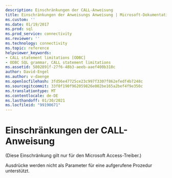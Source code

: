 ```yaml
---
description: Einschränkungen der CALL-Anweisung
title: Einschränkungen der Anweisungs Anweisung | Microsoft-Dokumentation
ms.custom: ''
ms.date: 01/19/2017
ms.prod: sql
ms.prod_service: connectivity
ms.reviewer: ''
ms.technology: connectivity
ms.topic: reference
helpviewer_keywords:
- CALL statement limitations [ODBC]
- ODBC SQL grammar, CALL statement limitations
ms.assetid: 5802891f-27f6-48b3-aeeb-aaef400b318c
author: David-Engel
ms.author: v-daenge
ms.openlocfilehash: 3fd56e47725ce23c997f3307f862efedf4b7248c
ms.sourcegitcommit: 33f0f190f962059826e002be165a2bef4f9e350c
ms.translationtype: MT
ms.contentlocale: de-DE
ms.lasthandoff: 01/30/2021
ms.locfileid: "99190671"
---
```

# <a name="call-statement-limitations"></a>Einschränkungen der CALL-Anweisung
(Diese Einschränkung gilt nur für den Microsoft Access-Treiber.)  
  
 Ausdrücke werden nicht als Parameter für eine aufgerufene Prozedur unterstützt.
